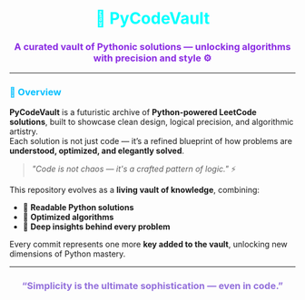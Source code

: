 <h1 align="center" style="color:#00FFFF;">💠 PyCodeVault</h1>
<h3 align="center" style="color:#8A2BE2;">A curated vault of Pythonic solutions — unlocking algorithms with precision and style ⚙️</h3>

---

### <span style="color:#00BFFF;">🧠 Overview</span>

**PyCodeVault** is a futuristic archive of **Python-powered LeetCode solutions**, built to showcase clean design, logical precision, and algorithmic artistry.  
Each solution is not just code — it’s a refined blueprint of how problems are **understood, optimized, and elegantly solved**.

> _"Code is not chaos — it's a crafted pattern of logic."_ ⚡

This repository evolves as a **living vault of knowledge**, combining:  
- 🔹 **Readable Python solutions**  
- 🔹 **Optimized algorithms**  
- 🔹 **Deep insights behind every problem**  

Every commit represents one more **key added to the vault**, unlocking new dimensions of Python mastery.

---

<h3 align="center" style="color:#9370DB;">“Simplicity is the ultimate sophistication — even in code.”</h3>
